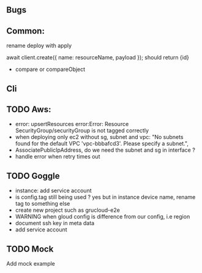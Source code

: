 ## Bugs

## Common:

rename deploy with apply

await client.create({ name: resourceName, payload }); should return {id}

- compare or compareObject

## Cli

## TODO Aws:

- error: upsertResources error:Error: Resource SecurityGroup/securityGroup is not tagged correctly
- when deploying only ec2 without sg, subnet and vpc:
  "No subnets found for the default VPC 'vpc-bbbafcd3'. Please specify a subnet.",
- AssociatePublicIpAddress, do we need the subnet and sg in interface ?
- handle error when retry times out

## TODO Goggle

- instance: add service account
- is config.tag still being used ? yes but in instance device name, rename tag to something else
- create new project such as grucloud-e2e
- WARNING when gloud config is difference from our config, i.e region
- document ssh key in meta data
- add service account

## TODO Mock

Add mock example
